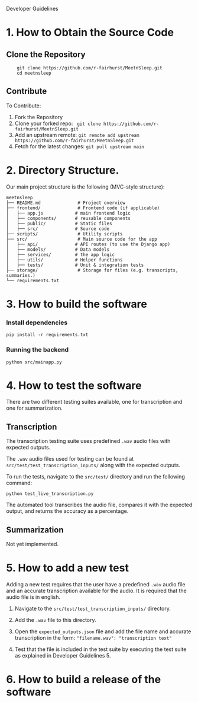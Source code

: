 Developer Guidelines


# 1. How to Obtain the Source Code

## Clone the Repository
    
        git clone https://github.com/r-fairhurst/MeetnSleep.git
        cd meetnsleep
    
## Contribute
To Contribute:
1. Fork the Repository
2. Clone your forked repo:
` git clone https://github.com/r-fairhurst/MeetnSleep.git`
3. Add an upstream remote:
`git remote add upstream https://github.com/r-fairhurst/MeetnSleep.git`
4. Fetch for the latest changes:
`git pull upstream main`

# 2. Directory Structure.

Our main project structure is the following (MVC-style structure):

    meetnsleep
    ├── README.md              # Project overview
    ├── frontend/              # Frontend code (if applicable)
    │   ├── app.js            # main frontend logic
    │   ├── components/       # reusable components
    │   ├── public/           # Static files
    │   ├── src/              # Source code
    ├── scripts/               # Utility scripts
    ├── src/                   # Main source code for the app
    │   ├── api/              # API routes (to use the Django app)
    │   ├── models/           # Data models
    │   ├── services/         # the app logic
    │   ├── utils/            # Helper functions
    │   ├── tests/            # Unit & integration tests
    ├── storage/               # Storage for files (e.g. transcripts, summaries.)
    └── requirements.txt 

# 3. How to build the software

### Install dependencies
`pip install -r requirements.txt`
### Running the backend
`python src/mainapp.py`

# 4. How to test the software

There are two different testing suites available, one for transcription and one for summarization. 

## Transcription

The transcription testing suite uses predefined `.wav` audio files with expected outputs.

The `.wav` audio files used for testing can be found at `src/test/test_transcription_inputs/` along 
with the expected outputs.

To run the tests, navigate to the `src/test/` directory and run the following command:

`python test_live_transcription.py`

The automated tool transcribes the audio file, compares it with the expected output, and returns the accuracy 
as a percentage.

## Summarization

Not yet implemented.

# 5. How to add a new test

Adding a new test requires that the user have a predefined `.wav` audio file and an accurate transcription available
for the audio. It is required that the audio file is in english.

1. Navigate to the `src/test/test_transcription_inputs/` directory. 

2. Add the `.wav` file to this directory.

3. Open the `expected_outputs.json` file and add the file name and accurate transcription in the form:
   `"filename.wav": "transcription text"`
   
5. Test that the file is included in the test suite by executing the test suite as explained in Developer Guidelines 5.

# 6. How to build a release of the software
